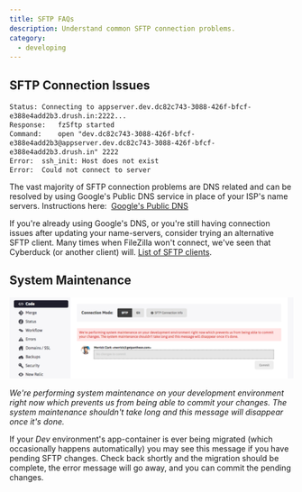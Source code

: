 ```yaml
---
title: SFTP FAQs
description: Understand common SFTP connection problems.
category:
  - developing
---
```

## SFTP Connection Issues

    Status:	Connecting to appserver.dev.dc82c743-3088-426f-bfcf-e388e4add2b3.drush.in:2222...
    Response:	fzSftp started
    Command:	open "dev.dc82c743-3088-426f-bfcf-e388e4add2b3@appserver.dev.dc82c743-3088-426f-bfcf-e388e4add2b3.drush.in" 2222
    Error:	ssh_init: Host does not exist
    Error:	Could not connect to server

The vast majority of SFTP connection problems are DNS related and can be resolved by using Google's Public DNS service in place of your ISP's name servers. Instructions here:  [Google's Public DNS](https://developers.google.com/speed/public-dns/)

If you're already using Google's DNS, or you're still having connection issues after updating your name-servers, consider trying an alternative SFTP client. Many times when FileZilla won't connect, we've seen that Cyberduck (or another client) will. [List of SFTP clients](http://en.wikipedia.org/wiki/Comparison_of_FTP_client_software).

## System Maintenance
 ![](/source/docs/assets/images/desk_images/321456.png)​

_We're performing system maintenance on your development environment right now which prevents us from being able to commit your changes. The system maintenance shouldn't take long and this message will disappear once it's done._

If your _Dev_ environment's app-container is ever being migrated (which occasionally happens automatically) you may see this message if you have pending SFTP changes. Check back shortly and the migration should be complete, the error message will go away, and you can commit the pending changes.
